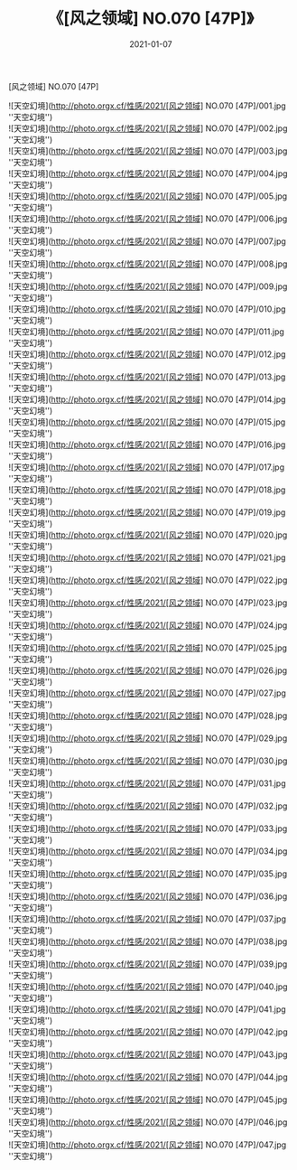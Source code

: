 ﻿---
layout: post
title:  《[风之领域] NO.070 [47P]》
date:   2021-01-07
img: http://photo.orgx.cf/性感/2021/[风之领域] NO.070 [47P]/000.jpg
tags: [美女, 性感, 泳衣]
---

[风之领域] NO.070 [47P]



![天空幻境](http://photo.orgx.cf/性感/2021/[风之领域] NO.070 [47P]/001.jpg ''天空幻境'') <br>
![天空幻境](http://photo.orgx.cf/性感/2021/[风之领域] NO.070 [47P]/002.jpg ''天空幻境'') <br>
![天空幻境](http://photo.orgx.cf/性感/2021/[风之领域] NO.070 [47P]/003.jpg ''天空幻境'') <br>
![天空幻境](http://photo.orgx.cf/性感/2021/[风之领域] NO.070 [47P]/004.jpg ''天空幻境'') <br>
![天空幻境](http://photo.orgx.cf/性感/2021/[风之领域] NO.070 [47P]/005.jpg ''天空幻境'') <br>
![天空幻境](http://photo.orgx.cf/性感/2021/[风之领域] NO.070 [47P]/006.jpg ''天空幻境'') <br>
![天空幻境](http://photo.orgx.cf/性感/2021/[风之领域] NO.070 [47P]/007.jpg ''天空幻境'') <br>
![天空幻境](http://photo.orgx.cf/性感/2021/[风之领域] NO.070 [47P]/008.jpg ''天空幻境'') <br>
![天空幻境](http://photo.orgx.cf/性感/2021/[风之领域] NO.070 [47P]/009.jpg ''天空幻境'') <br>
![天空幻境](http://photo.orgx.cf/性感/2021/[风之领域] NO.070 [47P]/010.jpg ''天空幻境'') <br>
![天空幻境](http://photo.orgx.cf/性感/2021/[风之领域] NO.070 [47P]/011.jpg ''天空幻境'') <br>
![天空幻境](http://photo.orgx.cf/性感/2021/[风之领域] NO.070 [47P]/012.jpg ''天空幻境'') <br>
![天空幻境](http://photo.orgx.cf/性感/2021/[风之领域] NO.070 [47P]/013.jpg ''天空幻境'') <br>
![天空幻境](http://photo.orgx.cf/性感/2021/[风之领域] NO.070 [47P]/014.jpg ''天空幻境'') <br>
![天空幻境](http://photo.orgx.cf/性感/2021/[风之领域] NO.070 [47P]/015.jpg ''天空幻境'') <br>
![天空幻境](http://photo.orgx.cf/性感/2021/[风之领域] NO.070 [47P]/016.jpg ''天空幻境'') <br>
![天空幻境](http://photo.orgx.cf/性感/2021/[风之领域] NO.070 [47P]/017.jpg ''天空幻境'') <br>
![天空幻境](http://photo.orgx.cf/性感/2021/[风之领域] NO.070 [47P]/018.jpg ''天空幻境'') <br>
![天空幻境](http://photo.orgx.cf/性感/2021/[风之领域] NO.070 [47P]/019.jpg ''天空幻境'') <br>
![天空幻境](http://photo.orgx.cf/性感/2021/[风之领域] NO.070 [47P]/020.jpg ''天空幻境'') <br>
![天空幻境](http://photo.orgx.cf/性感/2021/[风之领域] NO.070 [47P]/021.jpg ''天空幻境'') <br>
![天空幻境](http://photo.orgx.cf/性感/2021/[风之领域] NO.070 [47P]/022.jpg ''天空幻境'') <br>
![天空幻境](http://photo.orgx.cf/性感/2021/[风之领域] NO.070 [47P]/023.jpg ''天空幻境'') <br>
![天空幻境](http://photo.orgx.cf/性感/2021/[风之领域] NO.070 [47P]/024.jpg ''天空幻境'') <br>
![天空幻境](http://photo.orgx.cf/性感/2021/[风之领域] NO.070 [47P]/025.jpg ''天空幻境'') <br>
![天空幻境](http://photo.orgx.cf/性感/2021/[风之领域] NO.070 [47P]/026.jpg ''天空幻境'') <br>
![天空幻境](http://photo.orgx.cf/性感/2021/[风之领域] NO.070 [47P]/027.jpg ''天空幻境'') <br>
![天空幻境](http://photo.orgx.cf/性感/2021/[风之领域] NO.070 [47P]/028.jpg ''天空幻境'') <br>
![天空幻境](http://photo.orgx.cf/性感/2021/[风之领域] NO.070 [47P]/029.jpg ''天空幻境'') <br>
![天空幻境](http://photo.orgx.cf/性感/2021/[风之领域] NO.070 [47P]/030.jpg ''天空幻境'') <br>
![天空幻境](http://photo.orgx.cf/性感/2021/[风之领域] NO.070 [47P]/031.jpg ''天空幻境'') <br>
![天空幻境](http://photo.orgx.cf/性感/2021/[风之领域] NO.070 [47P]/032.jpg ''天空幻境'') <br>
![天空幻境](http://photo.orgx.cf/性感/2021/[风之领域] NO.070 [47P]/033.jpg ''天空幻境'') <br>
![天空幻境](http://photo.orgx.cf/性感/2021/[风之领域] NO.070 [47P]/034.jpg ''天空幻境'') <br>
![天空幻境](http://photo.orgx.cf/性感/2021/[风之领域] NO.070 [47P]/035.jpg ''天空幻境'') <br>
![天空幻境](http://photo.orgx.cf/性感/2021/[风之领域] NO.070 [47P]/036.jpg ''天空幻境'') <br>
![天空幻境](http://photo.orgx.cf/性感/2021/[风之领域] NO.070 [47P]/037.jpg ''天空幻境'') <br>
![天空幻境](http://photo.orgx.cf/性感/2021/[风之领域] NO.070 [47P]/038.jpg ''天空幻境'') <br>
![天空幻境](http://photo.orgx.cf/性感/2021/[风之领域] NO.070 [47P]/039.jpg ''天空幻境'') <br>
![天空幻境](http://photo.orgx.cf/性感/2021/[风之领域] NO.070 [47P]/040.jpg ''天空幻境'') <br>
![天空幻境](http://photo.orgx.cf/性感/2021/[风之领域] NO.070 [47P]/041.jpg ''天空幻境'') <br>
![天空幻境](http://photo.orgx.cf/性感/2021/[风之领域] NO.070 [47P]/042.jpg ''天空幻境'') <br>
![天空幻境](http://photo.orgx.cf/性感/2021/[风之领域] NO.070 [47P]/043.jpg ''天空幻境'') <br>
![天空幻境](http://photo.orgx.cf/性感/2021/[风之领域] NO.070 [47P]/044.jpg ''天空幻境'') <br>
![天空幻境](http://photo.orgx.cf/性感/2021/[风之领域] NO.070 [47P]/045.jpg ''天空幻境'') <br>
![天空幻境](http://photo.orgx.cf/性感/2021/[风之领域] NO.070 [47P]/046.jpg ''天空幻境'') <br>
![天空幻境](http://photo.orgx.cf/性感/2021/[风之领域] NO.070 [47P]/047.jpg ''天空幻境'') <br>